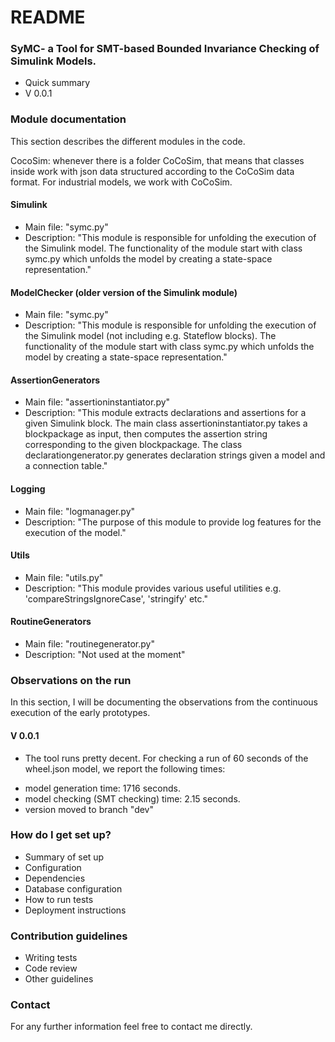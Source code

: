 # README #

### SyMC- a Tool for SMT-based Bounded Invariance Checking of Simulink Models. ###

* Quick summary
* V 0.0.1

### Module documentation ###

This section describes the different modules in the code.

CocoSim: whenever there is a folder CoCoSim, that means that classes inside
work with json data structured according to the CoCoSim data format. For
industrial models, we work with CoCoSim.

#### Simulink ####

* Main file: "symc.py"
* Description: "This module is responsible for unfolding the execution of the
Simulink model. The functionality of the module start with class symc.py which
unfolds the model by creating a state-space representation."

#### ModelChecker (older version of the Simulink module) ####

* Main file: "symc.py"
* Description: "This module is responsible for unfolding the execution of the Simulink model
(not including e.g. Stateflow blocks). The functionality of the module start with class
symc.py which unfolds the model by creating a state-space representation."

#### AssertionGenerators ####

* Main file: "assertioninstantiator.py"
* Description: "This module extracts declarations and assertions for a given
Simulink block. The main class assertioninstantiator.py takes a blockpackage as
input, then computes the assertion string corresponding to the given blockpackage.
The class declarationgenerator.py generates declaration strings given a model
and a connection table."

#### Logging ####

* Main file: "logmanager.py"
* Description: "The purpose of this module to provide log features for the
execution of the model."

#### Utils ####

* Main file: "utils.py"
* Description: "This module provides various useful utilities e.g.
'compareStringsIgnoreCase', 'stringify' etc."

#### RoutineGenerators ####

* Main file: "routinegenerator.py"
* Description: "Not used at the moment"

### Observations on the run ###

In this section, I will be documenting the observations from the continuous
execution of the early prototypes.

#### V 0.0.1 ####

* The tool runs pretty decent. For checking a run of 60 seconds of the wheel.json
model, we report the following times:
- model generation time: 1716 seconds.
- model checking (SMT checking) time: 2.15 seconds.
- version moved to branch "dev"

### How do I get set up? ###

* Summary of set up
* Configuration
* Dependencies
* Database configuration
* How to run tests
* Deployment instructions

### Contribution guidelines ###

* Writing tests
* Code review
* Other guidelines

### Contact ###

For any further information feel free to contact me directly.
